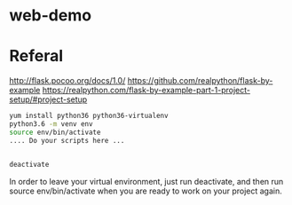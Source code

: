 # web-demo




# Referal
http://flask.pocoo.org/docs/1.0/
https://github.com/realpython/flask-by-example
https://realpython.com/flask-by-example-part-1-project-setup/#project-setup

```Bash
yum install python36 python36-virtualenv
python3.6 -m venv env
source env/bin/activate
.... Do your scripts here ...


deactivate

```
In order to leave your virtual environment, just run deactivate, and then run source env/bin/activate when you are ready to work on your project again.
